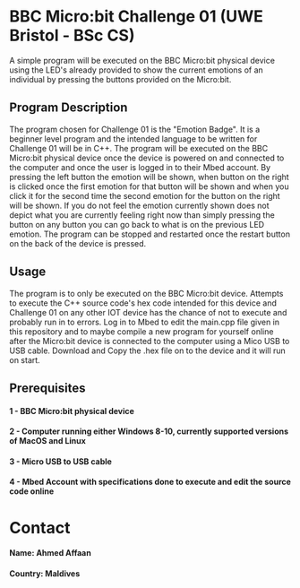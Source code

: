 # BBC Micro:bit Challenge 01 (UWE Bristol - BSc CS)
A simple program will be executed on the BBC Micro:bit physical device using the LED's already provided to show the current emotions of an individual by pressing the buttons provided on the Micro:bit.

## Program Description
The program chosen for Challenge 01 is the "Emotion Badge". It is a beginner level program and the intended language to be written for Challenge 01 will be in C++. The program will be executed on the BBC Micro:bit physical device once the device is powered on and connected to the computer and once the user is logged in to their Mbed account. By pressing the left button the emotion will be shown, when button on the right is clicked once the first emotion for that button will be shown and when you click it for the second time the second emotion for the button on the right will be shown. If you do not feel the emotion currently shown does not depict what you are currently feeling right now than simply pressing the button on any button you can go back to what is on the previous LED emotion. The program can be stopped and restarted once the restart button on the back of the device is pressed.


## Usage
The program is to only be executed on the BBC Micro:bit device. Attempts to execute the C++ source code's hex code intended for this device and Challenge 01 on any other IOT device has the chance of not to execute and probably run in to errors. Log in to Mbed to edit the main.cpp file given in this repository and to maybe compile a new program for yourself online after the Micro:bit device is connected to the computer using a Mico USB to USB cable. Download and Copy the .hex file on to the device and it will run on start.

## Prerequisites
#### 1 - BBC Micro:bit physical device
#### 2 - Computer running either Windows 8-10, currently supported versions of MacOS and Linux
#### 3 - Micro USB to USB cable
#### 4 - Mbed Account with specifications done to execute and edit the source code online

# Contact
#### Name: Ahmed Affaan
#### Country: Maldives
